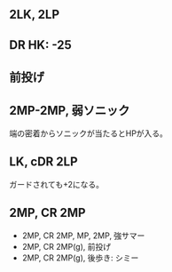 ## 2LK, 2LP

## DR HK: -25

## 前投げ

## 2MP-2MP, 弱ソニック

端の密着からソニックが当たるとHPが入る。

## LK, cDR 2LP

ガードされても+2になる。

## 2MP, CR 2MP

- 2MP, CR 2MP, MP, 2MP, 強サマー
- 2MP, CR 2MP(g), 前投げ
- 2MP, CR 2MP(g), 後歩き: シミー
